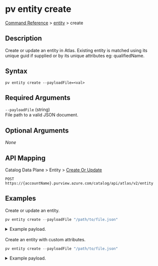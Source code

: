 # pv entity create
[Command Reference](../../../README.md#command-reference) > [entity](./main.md) > create

## Description
Create or update an entity in Atlas. Existing entity is matched using its unique guid if supplied or by its unique attributes eg: qualifiedName.

## Syntax
```
pv entity create --payloadFile=<val>
```

## Required Arguments
`--payloadFile` (string)  
File path to a valid JSON document.

## Optional Arguments
*None*

## API Mapping
Catalog Data Plane > Entity > [Create Or Update](https://docs.microsoft.com/en-us/rest/api/purview/catalogdataplane/entity/create-or-update)
```
POST https://{accountName}.purview.azure.com/catalog/api/atlas/v2/entity
```

## Examples
Create or update an entity.

```powershell
pv entity create --payloadFile "/path/to/file.json"
```
<details><summary>Example payload.</summary>
<p>

```json
{
    "entity": {
        "attributes": {
            "description": "This is a long description.",
            "name": "myfile.csv",
            "qualifiedName": "https://esg26fa7f24adls.dfs.core.windows.net/01-bronze/esg/myfile.csv",
            "isFile": true
        },
        "collectionId": "esg-26fa7f24-pv",
        "typeName": "azure_datalake_gen2_path"
    }
}
```
</p>
</details><br />
Create an entity with custom attributes.

```powershell
pv entity create --payloadFile "/path/to/file.json"
```
<details><summary>Example payload.</summary>
<p>

```json
{
    "entity": {
        "attributes": {
            "description": "This is a long description.",
            "name": "myfile.csv",
            "qualifiedName": "https://storage_account.dfs.core.windows.net/01-bronze/folder/file.csv",
            "isFile": true
        },
        "customAttributes": {
            "custAttr1": "hello",
            "custAttr2": "world"
        },
        "collectionId": "rqbhvc",
        "typeName": "azure_datalake_gen2_path"
    }
}
```
</p>